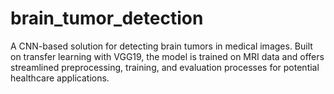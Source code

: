 # brain_tumor_detection
A CNN-based solution for detecting brain tumors in medical images. Built on transfer learning with VGG19, the model is trained on MRI data and offers streamlined preprocessing, training, and evaluation processes for potential healthcare applications.
